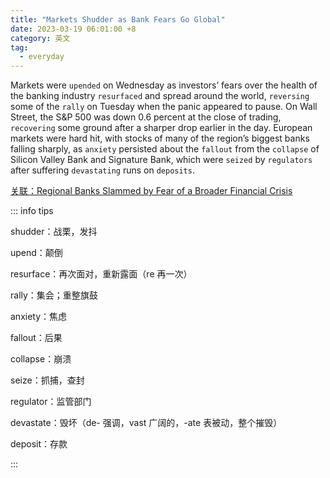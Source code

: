```yaml
---
title: "Markets Shudder as Bank Fears Go Global"
date: 2023-03-19 06:01:00 +8
category: 英文
tag:
  - everyday
---
```


Markets were `upended` on Wednesday as investors’ fears over the health of the banking industry `resurfaced` and spread around the world, `reversing` some of the `rally` on Tuesday when the panic appeared to pause. On Wall Street, the S&P 500 was down 0.6 percent at the close of trading, `recovering` some ground after a sharper drop earlier in the day. European markets were hard hit, with stocks of many of the region’s biggest banks falling sharply, as `anxiety` persisted about the `fallout` from the `collapse` of Silicon Valley Bank and Signature Bank, which were `seized` by `regulators` after suffering `devastating` runs on `deposits`.

[关联：Regional Banks Slammed by Fear of a Broader Financial Crisis](./2303150601.md)

::: info tips

shudder：战栗，发抖

upend：颠倒

resurface：再次面对，重新露面（re 再一次）

rally：集会；重整旗鼓

anxiety：焦虑

fallout：后果

collapse：崩溃

seize：抓捕，查封

regulator：监管部门

devastate：毁坏（de- 强调，vast 广阔的，-ate 表被动，整个摧毁）

deposit：存款

:::
